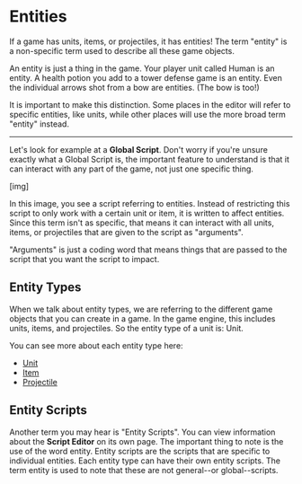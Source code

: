 # Entities

If a game has units, items, or projectiles, it has entities! The term "entity" is a non-specific term used to describe all these game objects.

An entity is just a thing in the game. Your player unit called Human is an entity. A health potion you add to a tower defense game is an entity. Even the individual arrows shot from a bow are entities. (The bow is too!)

It is important to make this distinction. Some places in the editor will refer to specific entities, like units, while other places will use the more broad term "entity" instead.

----

Let's look for example at a **Global Script**. Don't worry if you're unsure exactly what a Global Script is, the important feature to understand is that it can interact with any part of the game, not just one specific thing.

[img]

In this image, you see a script referring to entities. Instead of restricting this script to only work with a certain unit or item, it is written to affect entities. Since this term isn't as specific, that means it can interact with all units, items, or projectiles that are given to the script as "arguments".

"Arguments" is just a coding word that means things that are passed to the script that you want the script to impact.

## Entity Types

When we talk about entity types, we are referring to the different game objects that you can create in a game. In the game engine, this includes units, items, and projectiles. So the entity type of a unit is: Unit.

You can see more about each entity type here:

* [Unit](using-scripts/entity-types/unit.md)
* [Item](using-scripts/entity-types/item.md)
* [Projectile](using-scripts/entity-types/projectile.md)

## Entity Scripts

Another term you may hear is "Entity Scripts". You can view information about the **Script Editor** on its own page. The important thing to note is the use of the word entity. Entity scripts are the scripts that are specific to individual entities. Each entity type can have their own entity scripts. The term entity is used to note that these are not general--or global--scripts.
